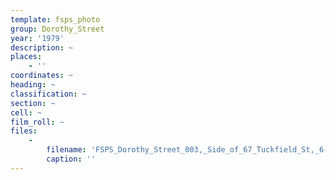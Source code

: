 ```yaml
---
template: fsps_photo
group: Dorothy_Street
year: '1979'
description: ~
places:
    - ''
coordinates: ~
heading: ~
classification: ~
section: ~
cell: ~
film_roll: ~
files:
    -
        filename: 'FSPS_Dorothy_Street_003,_Side_of_67_Tuckfield_St,_6-4-C,_1979.png'
        caption: ''
---
```


